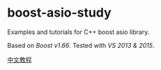 # boost-asio-study

Examples and tutorials for C++ boost asio library.

Based on *Boost v1.66*.
Tested with *VS 2013 & 2015*.

[中文教程](Tutorial_zh-CN.md)
